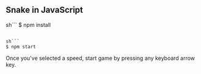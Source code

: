 ## Snake in JavaScript 

sh```
$ npm install 
```

sh```
$ npm start
```

Once you've selected a speed, start game by pressing any keyboard arrow key.